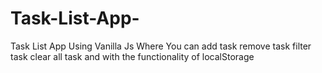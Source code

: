 # Task-List-App-
Task List App Using Vanilla Js Where You can add task remove task filter task clear all task and with the functionality of localStorage
